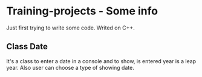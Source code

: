 # Training-projects - Some info
Just first trying to write some code.
Writed on C++.
## Class Date
It's a class to enter a date in a console and to show, is entered year is a leap year. Also user can choose a type of showing date.
